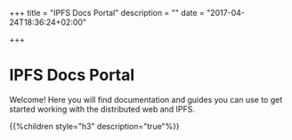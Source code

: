 +++
title = "IPFS Docs Portal"
description = ""
date = "2017-04-24T18:36:24+02:00"

+++


# IPFS Docs Portal

Welcome! Here you will find documentation and guides you can use to get started working with the distributed web and IPFS.

{{%children style="h3" description="true"%}}
